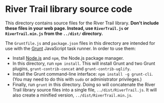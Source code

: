 # River Trail library source code

This directory contains source files for the River Trail library.  **Don't include these files in your web page.  Instead, use `RiverTrail.js` or `RiverTrail.min.js` from the `../dist/` directory.**

The `Gruntfile.js` and `package.json` files in this directory are intended for use with the [Grunt](http://gruntjs.com) JavaScript task runner.  In order to use them:

  * Install [Node.js](http://nodejs.org/) and `npm`, the Node.js package manager.
  * In this directory, run `npm install`.  This will install Grunt and two Grunt plugins, `grunt-contrib-concat` and `grunt-contrib-uglify`.
  * Install the Grunt command-line interface: `npm install -g grunt-cli`.  (You may need to do this with `sudo` or administrator privileges.)
  * Finally, run `grunt` in this directory.  Doing so will concatenate the River Trail library source files into a single file, `../dist/RiverTrail.js`.  It will also create a minified version, `../dist/RiverTrail.min.js`.
